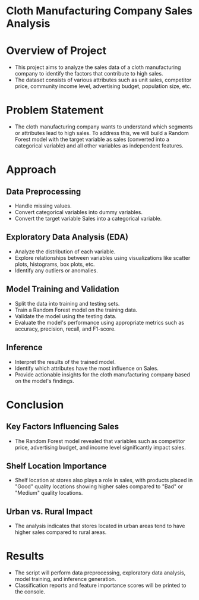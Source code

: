 # Cloth Manufacturing Company Sales Analysis

# Overview of Project
- This project aims to analyze the sales data of a cloth manufacturing company to identify the factors that contribute to high sales. 
- The dataset consists of various attributes such as unit sales, competitor price, community income level, advertising budget, population size, etc.

# Problem Statement
- The cloth manufacturing company wants to understand which segments or attributes lead to high sales. To address this, we will build a Random Forest model with the target variable as sales (converted into a categorical variable) and all other variables as independent features.

# Approach
## Data Preprocessing
- Handle missing values.
- Convert categorical variables into dummy variables.
- Convert the target variable Sales into a categorical variable.

## Exploratory Data Analysis (EDA)  
- Analyze the distribution of each variable.
- Explore relationships between variables using visualizations like scatter plots, histograms, box plots, etc.
- Identify any outliers or anomalies.

## Model Training and Validation
- Split the data into training and testing sets.
- Train a Random Forest model on the training data.
- Validate the model using the testing data.
- Evaluate the model's performance using appropriate metrics such as accuracy, precision, recall, and F1-score.

## Inference  
- Interpret the results of the trained model.
- Identify which attributes have the most influence on Sales.
- Provide actionable insights for the cloth manufacturing company based on the model's findings.

# Conclusion

## Key Factors Influencing Sales
- The Random Forest model revealed that variables such as competitor price, advertising budget, and income level significantly impact sales.

## Shelf Location Importance
-  Shelf location at stores also plays a role in sales, with products placed in "Good" quality locations showing higher sales compared to "Bad" or "Medium" quality locations.

## Urban vs. Rural Impact
- The analysis indicates that stores located in urban areas tend to have higher sales compared to rural areas.

# Results
- The script will perform data preprocessing, exploratory data analysis, model training, and inference generation.
- Classification reports and feature importance scores will be printed to the console.
